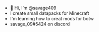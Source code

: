 - 👋 Hi, I’m @savage409
- I create small datapacks for Minecraft
- I'm learning how to creat mods for botw
- savage_09#5424 on discord

<!---
savage409/savage409 is a ✨ special ✨ repository because its `README.md` (this file) appears on your GitHub profile.
You can click the Preview link to take a look at your changes.
--->
